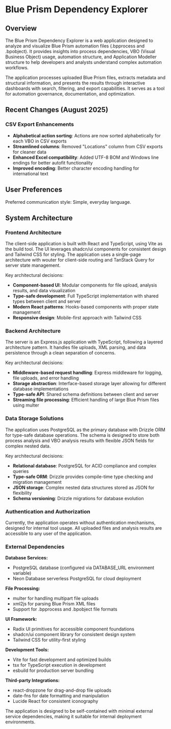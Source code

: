 # Blue Prism Dependency Explorer

## Overview

The Blue Prism Dependency Explorer is a web application designed to analyze and visualize Blue Prism automation files (.bpprocess and .bpobject). It provides insights into process dependencies, VBO (Visual Business Object) usage, automation structure, and Application Modeller structure to help developers and analysts understand complex automation workflows.

The application processes uploaded Blue Prism files, extracts metadata and structural information, and presents the results through interactive dashboards with search, filtering, and export capabilities. It serves as a tool for automation governance, documentation, and optimization.

## Recent Changes (August 2025)

### CSV Export Enhancements
- **Alphabetical action sorting**: Actions are now sorted alphabetically for each VBO in CSV exports
- **Streamlined columns**: Removed "Locations" column from CSV exports for cleaner data
- **Enhanced Excel compatibility**: Added UTF-8 BOM and Windows line endings for better autofit functionality
- **Improved encoding**: Better character encoding handling for international text

## User Preferences

Preferred communication style: Simple, everyday language.

## System Architecture

### Frontend Architecture
The client-side application is built with React and TypeScript, using Vite as the build tool. The UI leverages shadcn/ui components for consistent design and Tailwind CSS for styling. The application uses a single-page architecture with wouter for client-side routing and TanStack Query for server state management.

Key architectural decisions:
- **Component-based UI**: Modular components for file upload, analysis results, and data visualization
- **Type-safe development**: Full TypeScript implementation with shared types between client and server
- **Modern React patterns**: Hooks-based components with proper state management
- **Responsive design**: Mobile-first approach with Tailwind CSS

### Backend Architecture
The server is an Express.js application with TypeScript, following a layered architecture pattern. It handles file uploads, XML parsing, and data persistence through a clean separation of concerns.

Key architectural decisions:
- **Middleware-based request handling**: Express middleware for logging, file uploads, and error handling
- **Storage abstraction**: Interface-based storage layer allowing for different database implementations
- **Type-safe API**: Shared schema definitions between client and server
- **Streaming file processing**: Efficient handling of large Blue Prism files using multer

### Data Storage Solutions
The application uses PostgreSQL as the primary database with Drizzle ORM for type-safe database operations. The schema is designed to store both process analysis and VBO analysis results with flexible JSON fields for complex nested data.

Key architectural decisions:
- **Relational database**: PostgreSQL for ACID compliance and complex queries
- **Type-safe ORM**: Drizzle provides compile-time type checking and migration management
- **JSON storage**: Complex nested data structures stored as JSON for flexibility
- **Schema versioning**: Drizzle migrations for database evolution

### Authentication and Authorization
Currently, the application operates without authentication mechanisms, designed for internal tool usage. All uploaded files and analysis results are accessible to any user of the application.

### External Dependencies

**Database Services:**
- PostgreSQL database (configured via DATABASE_URL environment variable)
- Neon Database serverless PostgreSQL for cloud deployment

**File Processing:**
- multer for handling multipart file uploads
- xml2js for parsing Blue Prism XML files
- Support for .bpprocess and .bpobject file formats

**UI Framework:**
- Radix UI primitives for accessible component foundations
- shadcn/ui component library for consistent design system
- Tailwind CSS for utility-first styling

**Development Tools:**
- Vite for fast development and optimized builds
- tsx for TypeScript execution in development
- esbuild for production server bundling

**Third-party Integrations:**
- react-dropzone for drag-and-drop file uploads
- date-fns for date formatting and manipulation
- Lucide React for consistent iconography

The application is designed to be self-contained with minimal external service dependencies, making it suitable for internal deployment environments.
